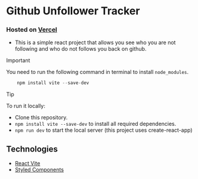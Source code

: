 # Github Unfollower Tracker 
### Hosted on [Vercel](https://unfollow-tracker.vercel.app/)

* This is a simple react project that allows you see who you are not following and who do not follows you back on github.
  
> [!IMPORTANT]
> You need to run the following command in terminal to install `node_modules`.
```javascript
    npm install vite --save-dev
```

>[!TIP]
>To run it locally:
>* Clone this repository.
>* `npm install vite --save-dev` to install all required dependencies.
>* `npm run dev` to start the local server (this project uses create-react-app)

## Technologies
* [React Vite](https://vitejs.dev/)
* [Styled Components](https://styled-components.com/)

